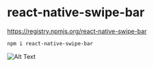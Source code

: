 # react-native-swipe-bar

https://registry.npmjs.org/react-native-swipe-bar

``` bash
npm i react-native-swipe-bar
```


![Alt Text](https://media.giphy.com/media/37qohkb76orklNI2Rw/giphy.gif)
